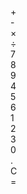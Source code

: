 <head>
    <title>Example Web Page</title>
    <link rel="stylesheet" type="text/css" href="style.css">
</head>


<div class="calculator">
    <div class="input" id="input"></div>
    <div class="buttons">
      <div class="operators">
        <div>+</div>
        <div>-</div>
        <div>&times;</div>
        <div>&divide;</div>
      </div>
      <div class="leftPanel">
        <div class="numbers">
          <div>7</div>
          <div>8</div>
          <div>9</div>
        </div>
        <div class="numbers">
          <div>4</div>
          <div>5</div>
          <div>6</div>
        </div>
        <div class="numbers">
          <div>1</div>
          <div>2</div>
          <div>3</div>
        </div>
        <div class="numbers">
          <div>0</div>
          <div>.</div>
          <div id="clear">C</div>
        </div>
      </div>
      <div class="equal" id="result">=</div>
    </div>
  </div>